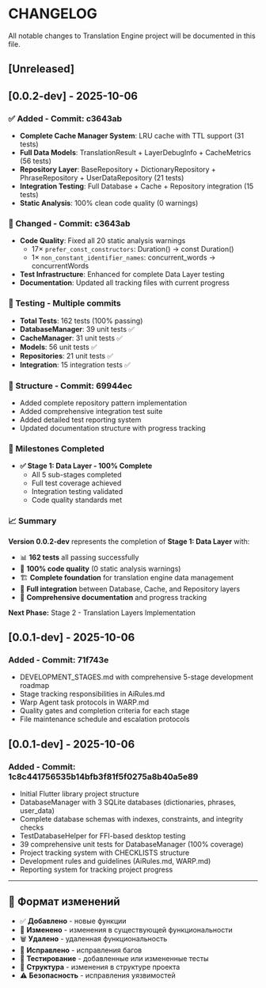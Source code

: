 # CHANGELOG

All notable changes to Translation Engine project will be documented in this file.

## [Unreleased]

## [0.0.2-dev] - 2025-10-06

### ✅ Added - Commit: c3643ab
- **Complete Cache Manager System**: LRU cache with TTL support (31 tests)
- **Full Data Models**: TranslationResult + LayerDebugInfo + CacheMetrics (56 tests) 
- **Repository Layer**: BaseRepository + DictionaryRepository + PhraseRepository + UserDataRepository (21 tests)
- **Integration Testing**: Full Database + Cache + Repository integration (15 tests)
- **Static Analysis**: 100% clean code quality (0 warnings)

### 🔄 Changed - Commit: c3643ab
- **Code Quality**: Fixed all 20 static analysis warnings
  - 17× `prefer_const_constructors`: Duration() → const Duration()
  - 1× `non_constant_identifier_names`: concurrent_words → concurrentWords
- **Test Infrastructure**: Enhanced for complete Data Layer testing
- **Documentation**: Updated all tracking files with current progress

### 🧪 Testing - Multiple commits
- **Total Tests**: 162 tests (100% passing)
- **DatabaseManager**: 39 unit tests ✅
- **CacheManager**: 31 unit tests ✅
- **Models**: 56 unit tests ✅
- **Repositories**: 21 unit tests ✅
- **Integration**: 15 integration tests ✅

### 📁 Structure - Commit: 69944ec
- Added complete repository pattern implementation
- Added comprehensive integration test suite
- Added detailed test reporting system
- Updated documentation structure with progress tracking

### 🎯 Milestones Completed
- **✅ Stage 1: Data Layer - 100% Complete**
  - All 5 sub-stages completed
  - Full test coverage achieved
  - Integration testing validated
  - Code quality standards met

### 📈 Summary
**Version 0.0.2-dev** represents the completion of **Stage 1: Data Layer** with:
- 📊 **162 tests** all passing successfully
- 🚀 **100% code quality** (0 static analysis warnings)
- 🏗️ **Complete foundation** for translation engine data management
- 🔗 **Full integration** between Database, Cache, and Repository layers
- 📝 **Comprehensive documentation** and progress tracking

**Next Phase:** Stage 2 - Translation Layers Implementation

## [0.0.1-dev] - 2025-10-06

### Added - Commit: 71f743e
- DEVELOPMENT_STAGES.md with comprehensive 5-stage development roadmap
- Stage tracking responsibilities in AiRules.md
- Warp Agent task protocols in WARP.md
- Quality gates and completion criteria for each stage
- File maintenance schedule and escalation protocols

## [0.0.1-dev] - 2025-10-06

### Added - Commit: 1c8c441756535b14bfb3f81f5f0275a8b40a5e89
- Initial Flutter library project structure
- DatabaseManager with 3 SQLite databases (dictionaries, phrases, user_data)
- Complete database schemas with indexes, constraints, and integrity checks
- TestDatabaseHelper for FFI-based desktop testing
- 39 comprehensive unit tests for DatabaseManager (100% coverage)
- Project tracking system with CHECKLISTS structure
- Development rules and guidelines (AiRules.md, WARP.md)
- Reporting system for tracking project progress

---

## 📝 Формат изменений
- ✅ **Добавлено** - новые функции
- 🔄 **Изменено** - изменения в существующей функциональности
- 🗑️ **Удалено** - удаленная функциональность
- 🐛 **Исправлено** - исправления багов
- 🧪 **Тестирование** - добавленные или измененные тесты
- 📁 **Структура** - изменения в структуре проекта
- ⚠️ **Безопасность** - исправления уязвимостей
